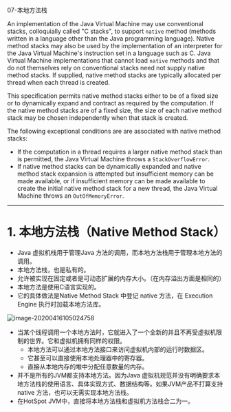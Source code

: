 07-本地方法栈

An implementation of the Java Virtual Machine may use conventional stacks, colloquially called "C stacks", to support ```native``` method (methods written in a language other than the Java programming language). Native method stacks may also be used by the implementation of an interpreter for the Java Virtual Machine's instruction set in a language such as C. Java Virtual Machine implementations that cannot load ```native``` methods and that do not themselves rely on conventional stacks need not supply native method stacks. If supplied, native method stacks are typically allocated per thread when each thread is created.

This specification permits native method stacks either to be of a fixed size or to dynamically expand and contract as required by the computation. If the native method stacks are of a fixed size, the size of each native method stack may be chosen independently when that stack is created.

The following exceptional conditions are are associated with native method stacks: 

* If the computation in a thread requires a larger native method stack than is permitted, the Java Virtual Machine throws a ```StackOverflowError```.
* If native method stacks can be dynamically expanded and native method stack expansion is attempted but insufficient memory can be made available, or if insufficient memory can be made available to create the initial native method stack for a new thread, the Java Virtual Machine throws an ```OutOfMemoryError```.

---

# 1. 本地方法栈（Native Method Stack）

* Java 虚拟机栈用于管理Java 方法的调用，而本地方法栈用于管理本地方法的调用。
* 本地方法栈，也是私有的。
* 允许被实现在固定或者是可动态扩展的内存大小。（在内存溢出方面是相同的）
* 本地方法是使用C语言实现的。
* 它的具体做法是Native Method Stack 中登记 native 方法，在 Execution Engine 执行时加载本地方法库。

![image-20200416105024758](I:\GreatGeek\CollectKnowledge\Java虚拟机相关知识\07-本地方法栈.assets\image-20200416105024758.png)

* 当某个线程调用一个本地方法时，它就进入了一个全新的并且不再受虚拟机限制的世界。它和虚拟机拥有同样的权限。
  * 本地方法可以通过本地方法接口来访问虚拟机内部的运行时数据区。
  * 它甚至可以直接使用本地处理器中的寄存器。
  * 直接从本地内存的堆中分配任意数量的内存。
* 并不是所有的JVM都支持本地方法。因为Java 虚拟机规范并没有明确要求本地方法栈的使用语言、具体实现方式、数据结构等。如果JVM产品不打算支持native 方法，也可以无需实现本地方法栈。
* 在HotSpot JVM中，直接将本地方法栈和虚拟机方法栈合二为一。